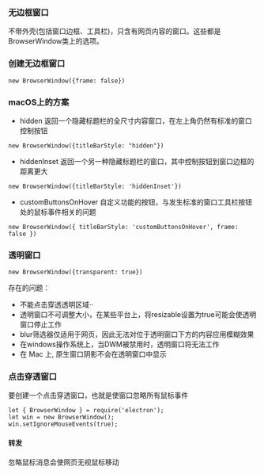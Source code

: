 ### 无边框窗口
不带外壳(包括窗口边框、工具栏)，只含有网页内容的窗口。这些都是BrowserWindow类上的选项。

### 创建无边框窗口
```
new BrowserWindow({frame: false})
```

### macOS上的方案
- hidden
返回一个隐藏标题栏的全尺寸内容窗口，在左上角仍然有标准的窗口控制按钮
```
new BrowserWindow({titleBarStyle: "hidden"})
```
- hiddenInset
返回一个另一种隐藏标题栏的窗口，其中控制按钮到窗口边框的距离更大
```
new BrowserWindow({titleBarStyle: 'hiddenInset'})
```
- customButtonsOnHover
自定义功能的按钮，与发生标准的窗口工具栏按钮处的鼠标事件相关的问题
```
new BrowserWindow({ titleBarStyle: 'customButtonsOnHover', frame: false })
```
### 透明窗口
```
new BrowserWindow({transparent: true})
```
存在的问题：
- 不能点击穿透透明区域··
- 透明窗口不可调整大小，在某些平台上，将resizable设置为true可能会使透明窗口停止工作
- blur筛选器仅适用于网页，因此无法对位于透明窗口下方的内容应用模糊效果
- 在windows操作系统上，当DWM被禁用时，透明窗口将无法工作
- 在 Mac 上, 原生窗口阴影不会在透明窗口中显示

### 点击穿透窗口
要创建一个点击穿透窗口，也就是使窗口忽略所有鼠标事件
```
let { BrowserWindow } = require('electron');
let win = new BrowserWindow();
win.setIgnoreMouseEvents(true);
```
#### 转发
忽略鼠标消息会使网页无视鼠标移动
